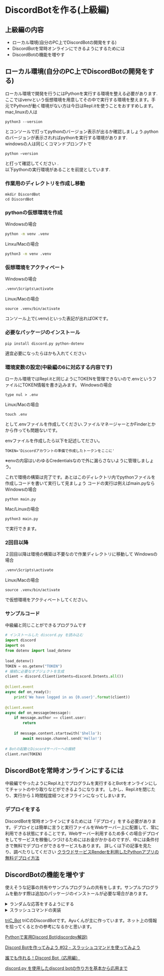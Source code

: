 # DiscordBotを作る(上級編)
## 上級編の内容
* ローカル環境(自分のPC上でDiscordBotの開発をする)
* DiscordBotを常時オンラインにできるようにするためには
* DiscordBotの機能を増やす

## ローカル環境(自分のPC上でDiscordBotの開発をする)

ローカル環境で開発を行うにはPythonを実行する環境を整える必要があります.ここではvenvという仮想環境を用意してその中で実行する環境を整えます。手元でPythonが動く環境がない方は今日はRepl.itを使うことをおすすめします。<br>
mac,linuxの人は
```
python3 --version
```
とコンソールで打ってpythonのバージョン表示が出るか確認しましょう.pythonのバージョンが表示されればpythonを実行する環境があります.<br>
windowsの人は同じくコマンドプロンプトで
```
python –version
```
と打って確認してください .<br>
以下pythonの実行環境があることを前提としています.

### 作業用のディレクトリを作成し移動

```
mkdir DiscordBot
cd DiscordBot
```

### pythonの仮想環境を作成

Windowsの場合
```bash
python -m venv .venv
```

Linxu/Macの場合
```bash
python3 -m venv .venv
```

### 仮想環境をアクティベート

Windowsの場合
```bash
.venv\Scripts\activate
```
Linux/Macの場合
```
source .venv/bin/activate
```
コンソール上で(.venv)といった表記が出ればOKです。

### 必要なパッケージのインストール
```
pip install discord.py python-dotenv
```
適宜必要になったらほかも入れてください

### 環境変数の設定(中級編の6に対応する内容です)
ローカル環境ではRepl.itと同じようにTOKENを管理できないので.envというファイルにTOKEN情報を書き込みます。
Windowsの場合
```
type nul > .env
```
Linux/Macの場合
```
touch .env
```
として.envファイルを作成してください.ファイルマネージャーとかFinderとかから作っても問題ないです。　

envファイルを作成したら以下を記述してださい。

```
TOKEN='Discordアカウントの準備で作成したトークンをここに'
```

※envの内容はいわゆるCredentialsなので外に漏らさないように管理しましょう。

これで環境の構築は完了です。あとはこのディレクトリ内でpythonファイルを作成しコードを書いて実行して見ましょう
コードの実行は例えばmain.pyなら
Windowsの場合
```
python main.py
```
Mac/Linuxの場合
```
python3 main.py
```
で実行できます。

### 2回目以降
２回目以降は環境の構築は不要なので作業ディレクトリに移動して
Windowsの場合
```bash
.venv\Scripts\activate
```
Linux/Macの場合
```
source .venv/bin/activate
```
で仮想環境をアクティベートしてください。

### サンプルコード
中級編と同じことができるプログラムです

```python
# インストールした discord.py を読み込む
import discord
import os
from dotenv import load_dotenv

load_dotenv()
TOKEN = os.getenv("TOKEN")
# 接続に必要なオブジェクトを生成
client = discord.Client(intents=discord.Intents.all())

@client.event
async def on_ready():
    print('We have logged in as {0.user}'.format(client))

@client.event
async def on_message(message):
    if message.author == client.user:
        return

    if message.content.startswith('$hello'):
        await message.channel.send('Hello!')

# Botの起動とDiscordサーバーへの接続
client.run(TOKEN)
```

## DiscordBotを常時オンラインにするには
中級編でやったようにRepl.it上でプログラムを実行するとBotをオンラインにしてチャットのやり取りなどができるようになります。
しかし、Repl.itを閉じたり、実行から１時間程度経つとオフラインになってしまいます。
### デプロイをする
DiscordBotを常時オンラインにするためには「デプロイ」をする必要があります。デプロイとは簡単に言うと実行ファイルをWebサーバー上に配置して、常に利用できる状態にすることです。Webサーバー利用するため多くの場合デプロイをしてサービスを稼働しつづけるためにはお金がかかるのですが、中には条件付きで無料でデプロイができるサービスもあります。
詳しくは下の記事を見たり、調べたりしてください
[クラウドサービスRenderを利用したPythonアプリの無料デプロイ方法](https://qiita.com/kakiuchis/items/0225664568ece7b7b08b)

## DiscordBotの機能を増やす
使えそうな記事の共有やサンプルプログラムの共有をします。サンプルプログラムを動かす際は追加のパッケージのインストールが必要な場合があります。

<details><summary>ランダムな応答をするようにする</summary>

```python
import discord
import os
from dotenv import load_dotenv

import random

load_dotenv()
TOKEN = os.getenv("TOKEN")
# 接続に必要なオブジェクトを生成
client = discord.Client(intents=discord.Intents.all())

@client.event
async def on_ready():
    print('We have logged in as {0.user}'.format(client))

@client.event
async def on_message(message):
    if message.author == client.user:
        return

    wordslist = ['Hello!','See you!','こんにちは','さようなら']

    if message.content.startswith('$hello'):
        await message.channel.send(wordslist[random.randint(0,len(wordslist)-1)])

# Botの起動とDiscordサーバーへの接続
client.run(TOKEN)
```
![alt text](randomwords.jpeg)

</details>

<details><summary>スラッシュコマンドの実装</summary>

```python
import discord
import os
from dotenv import load_dotenv

from discord import app_commands

load_dotenv()
TOKEN = os.getenv("TOKEN")
# 接続に必要なオブジェクトを生成
client = discord.Client(intents=discord.Intents.all())
tree = app_commands.CommandTree(client)

# 接続の確認
@client.event
async def on_ready():
    print('We have logged in as {0.user}'.format(client))

@tree.command(name="ping", description="pingを返します。")
async def ping_command(interaction: discord.Interaction):
    await interaction.response.send_message("pong", ephemeral=False)

# Botの起動とDiscordサーバーへの接続
client.run(TOKEN)
```
![alt text](slashcommand.png)
Discordのチャンネルの方で少し設定が必要になります。下のリンクを見てください<br>
https://note.com/trpg_lisa/n/nca62b0ab145c#cc3075f0-df0b-4d0b-8f83-1c1dffc849b3
<br>(サーバー設定->連携サービス->自分のbot->コマンドの部分の上書き設定を全部チェックつければいけます)
</details>

<!-- <details><summary>追加</summary>

</details> -->


[triC_Bot](https://github.com/triC-tmu/tric-bot)
triCのDiscordBotです。Ayuくんが主に作っています。ネット上の情報を拾ってくるとかの参考になるかと思います。

[Pythonで実用Discord Bot(discordpy解説)](https://qiita.com/1ntegrale9/items/9d570ef8175cf178468f)

[Discord Botを作ってみよう #02 - スラッシュコマンドを使ってみよう](https://qiita.com/ukwhatn/items/48953e30ed67dee6fe38)

[誰でも作れる！Discord Bot（応用編）](https://note.com/exteoi/n/n87bd4fa02c95)

[discord.py を使用したdiscord botの作り方を基本から応用まで](https://qiita.com/TakeMimi/items/1e2d76eecc25e92c93ef)
